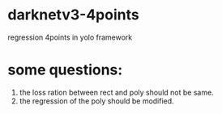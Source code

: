 # darknetv3-4points
regression 4points in yolo framework

# some questions:
  1. the loss ration between rect and poly should not be same.
  2. the regression of the poly should be modified.

